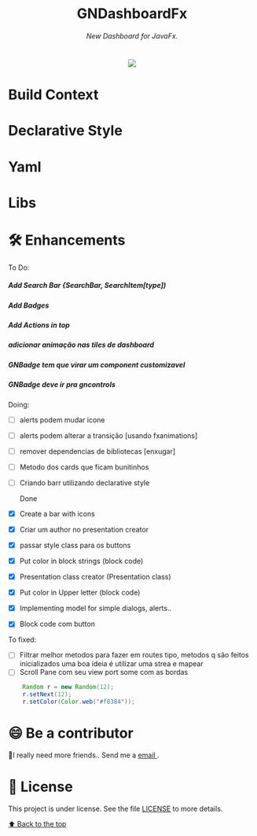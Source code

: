 <h1 align="center">GNDashboardFx</h1>
<h6 align="center"> New Dashboard for JavaFx. </h6>
<h1></h1>

<p align="center">
  <img src="./src/main/resources/logo/logo_flier.png"  />
</p>

# Build Context

# Declarative Style

# Yaml

# Libs

# 🛠 Enhancements

To Do:

 ##### Add Search Bar {SearchBar, SearchItem[type])
 ##### Add Badges
 ##### Add Actions in top
 ##### adicionar animação nas tiles de dashboard
 ##### GNBadge tem que virar um component customizavel
 ##### GNBadge deve ir pra gncontrols
 


Doing:
- [ ] alerts podem mudar icone
- [ ] alerts podem alterar a transição [usando fxanimations]
- [ ] remover dependencias de bibliotecas [enxugar]
- [ ] Metodo dos cards que ficam bunitinhos
- [ ] Criando barr utilizando declarative style

  Done
- [X] Create a bar with icons
- [X] Criar um author no presentation creator
- [X] passar style class para os buttons
- [X] Put color in block strings (block code)
- [X] Presentation class creator (Presentation class)
- [X] Put color in Upper letter (block code)
- [X] Implementing model for simple dialogs, alerts..
- [X] Block code com button


To fixed:

- [ ] Filtrar melhor metodos para fazer em routes tipo, metodos q são feitos inicializados uma boa ideia é utilizar uma strea e mapear
- [ ] Scroll Pane com seu view port some com as bordas

```java
    Random r = new Random(12);
    r.setNext(12);
    r.setColor(Color.web("#f8384"));

```

# 😄 Be a contributor<br>

🤖I really need more friends.. Send me a  <a href='mailto:gleidisonmt@gmail.com?subject=Hi, I see you need my help!.. I am here.'> email <a/>.

# 📝 License

This project is under license. See the file [LICENSE](LICENSE.md) to more details.

[⬆ Back to the top](#GNDecorator)<br>